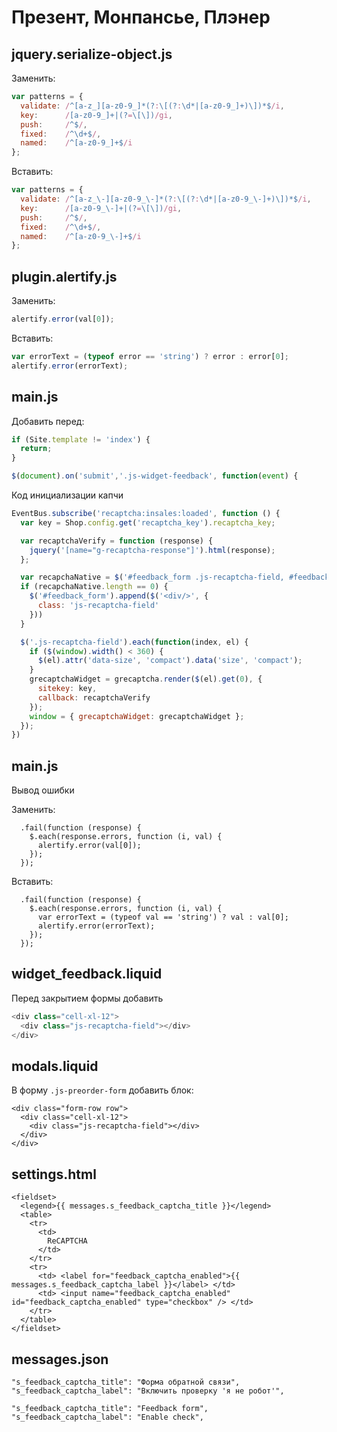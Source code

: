 # Презент, Монпансье, Плэнер

## jquery.serialize-object.js

Заменить:

```js
var patterns = {
  validate: /^[a-z_][a-z0-9_]*(?:\[(?:\d*|[a-z0-9_]+)\])*$/i,
  key:      /[a-z0-9_]+|(?=\[\])/gi,
  push:     /^$/,
  fixed:    /^\d+$/,
  named:    /^[a-z0-9_]+$/i
};
```

Вставить:

```js
var patterns = {
  validate: /^[a-z_\-][a-z0-9_\-]*(?:\[(?:\d*|[a-z0-9_\-]+)\])*$/i,
  key:      /[a-z0-9_\-]+|(?=\[\])/gi,
  push:     /^$/,
  fixed:    /^\d+$/,
  named:    /^[a-z0-9_\-]+$/i
};
```

## plugin.alertify.js

Заменить:

```js
alertify.error(val[0]);
```

Вставить:

```js
var errorText = (typeof error == 'string') ? error : error[0];
alertify.error(errorText);
```

## main.js

Добавить перед:

```js
if (Site.template != 'index') {
  return;
}

$(document).on('submit','.js-widget-feedback', function(event) {
```

Код инициализации капчи

```js
EventBus.subscribe('recaptcha:insales:loaded', function () {
  var key = Shop.config.get('recaptcha_key').recaptcha_key;

  var recaptchaVerify = function (response) {
    jquery('[name="g-recaptcha-response"]').html(response);
  };

  var recapchaNative = $('#feedback_form .js-recaptcha-field, #feedback_form [name="g-recaptcha-response"]');
  if (recapchaNative.length == 0) {
    $('#feedback_form').append($('<div/>', {
      class: 'js-recaptcha-field'
    }))
  }

  $('.js-recaptcha-field').each(function(index, el) {
    if ($(window).width() < 360) {
      $(el).attr('data-size', 'compact').data('size', 'compact');
    }
    grecaptchaWidget = grecaptcha.render($(el).get(0), {
      sitekey: key,
      callback: recaptchaVerify
    });
    window = { grecaptchaWidget: grecaptchaWidget };
  });
})
```

## main.js

Вывод ошибки

Заменить:

```
  .fail(function (response) {
    $.each(response.errors, function (i, val) {
      alertify.error(val[0]);
    });
  });
```

Вставить:
```
  .fail(function (response) {
    $.each(response.errors, function (i, val) {
      var errorText = (typeof val == 'string') ? val : val[0];
      alertify.error(errorText);
    });
  });
```

## widget_feedback.liquid

Перед закрытием формы добавить

```js
<div class="cell-xl-12">
  <div class="js-recaptcha-field"></div>
</div>
```

## modals.liquid

В форму `.js-preorder-form` добавить блок:

```
<div class="form-row row">
  <div class="cell-xl-12">
    <div class="js-recaptcha-field"></div>
  </div>
</div>
```

## settings.html

```
<fieldset>
  <legend>{{ messages.s_feedback_captcha_title }}</legend>
  <table>
    <tr>
      <td>
      	ReCAPTCHA
      </td>
    </tr>
    <tr>
      <td> <label for="feedback_captcha_enabled">{{ messages.s_feedback_captcha_label }}</label> </td>
      <td> <input name="feedback_captcha_enabled" id="feedback_captcha_enabled" type="checkbox" /> </td>
    </tr>
  </table>
</fieldset>
```

## messages.json

```
"s_feedback_captcha_title": "Форма обратной связи",
"s_feedback_captcha_label": "Включить проверку 'я не робот'",

"s_feedback_captcha_title": "Feedback form",
"s_feedback_captcha_label": "Enable check",
```
